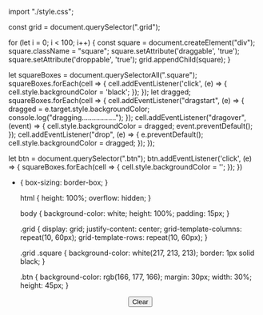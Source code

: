 import "./style.css";

const grid = document.querySelector(".grid");

for (let i = 0; i < 100; i++) {
  const square = document.createElement("div");
  square.className = "square";
  square.setAttribute('draggable', 'true');
  square.setAttribute('droppable', 'true');
  grid.appendChild(square);
}

let squareBoxes = document.querySelectorAll(".square");
squareBoxes.forEach(cell => {
  cell.addEventListener('click', (e) => {
    cell.style.backgroundColor = 'black';
  });
});
let dragged;
squareBoxes.forEach(cell => {
  cell.addEventListener("dragstart", (e) => {
    dragged = e.target.style.backgroundColor;
    console.log("dragging.................");
  });
  cell.addEventListener("dragover", (event) => {
    cell.style.backgroundColor = dragged;
    event.preventDefault();
  });
  cell.addEventListener("drop", (e) => {
    e.preventDefault();
    cell.style.backgroundColor = dragged;
  });
});

let btn = document.querySelector(".btn");
btn.addEventListener('click', (e) => {
  squareBoxes.forEach(cell => {
    cell.style.backgroundColor = '';
  });
})



* {
    box-sizing: border-box;
  }
  
  
  html {
    height: 100%;
    overflow: hidden;
  }
  
  body {
    background-color: white;
    height: 100%;
    padding: 15px;
  }
  
  .grid {
    display: grid;
    justify-content: center;
    grid-template-columns: repeat(10, 60px);
    grid-template-rows: repeat(10, 60px);
  }
  
  .grid .square {
    background-color: white(217, 213, 213);
    border: 1px solid black;
  }
  
  .btn {
    background-color: rgb(166, 177, 166);
    margin: 30px;
    width: 30%;
    height: 45px;
  }


  <div class="grid"></div>
  <center><button class="btn">Clear</button></center>